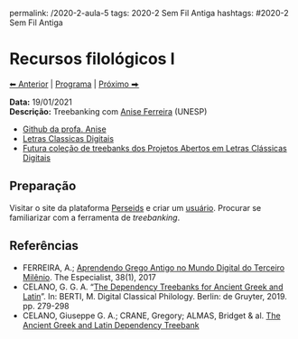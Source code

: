 permalink: /2020-2-aula-5
tags: 2020-2 Sem Fil Antiga
hashtags: #2020-2 Sem Fil Antiga

# Recursos filológicos I

[⬅ Anterior](2020-2-aulas-3-e-4) | [Programa](/2020-2-sem) | [Próximo ⮕](2020-2-aula-6)    

**Data:** 19/01/2021   
**Descrição:** Treebanking com [Anise Ferreira](https://bv.fapesp.br/pt/pesquisador/178426/anise-de-abreu-goncalves-dorange-ferreira/) (UNESP)  

- [Github da profa. Anise](https://github.com/aniseferreira)
- [Letras Classicas Digitais](https://github.com/aniseferreira/LetrasClassicasDigitais)
- [Futura coleção de treebanks dos Projetos Abertos em Letras Clássicas Digitais](https://aniseferreira.github.io/treebank-template/)

## Preparação


Visitar o site da plataforma [Perseids](https://www.perseids.org) e criar um [usuário](https://sosol.perseids.org/sosol/signin). Procurar se familiarizar com a ferramenta de *treebanking*.




## Referências

- FERREIRA, A.; [Aprendendo Grego Antigo no Mundo Digital do Terceiro Milênio](https://doi.org/10.23925/2318-7115.2017v38i1a9). The Especialist, 38(1), 2017
- CELANO, G. G. A. “[The Dependency Treebanks for Ancient Greek and Latin](https://www.degruyter.com/view/book/9783110599572/10.1515/9783110599572-016.xml)”. In: BERTI, M. Digital Classical Philology. Berlin: de Gruyter, 2019. pp. 279-298
- CELANO, Giuseppe G. A.; CRANE, Gregory; ALMAS, Bridget & al. [The Ancient Greek and Latin Dependency Treebank](https://perseusdl.github.io/treebank_data/)
